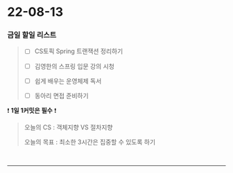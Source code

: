 # 22-08-13
### 금일 할일 리스트

> - [ ] CS토픽 Spring 트랜잭션 정리하기
>
> - [ ] 김영한의 스프링 입문 강의 시청
>
> - [ ] 쉽게 배우는 운영체제 독서
>
> - [ ] 동아리 면접 준비하기 
    <br/>

❗ **1일 1커밋은 필수** ❗
> 오늘의 CS :  객체지향 VS 절차지향
>
> 오늘의 목표 :  최소한 3시간은 집중할 수 있도록 하기
<br/>

------------ 